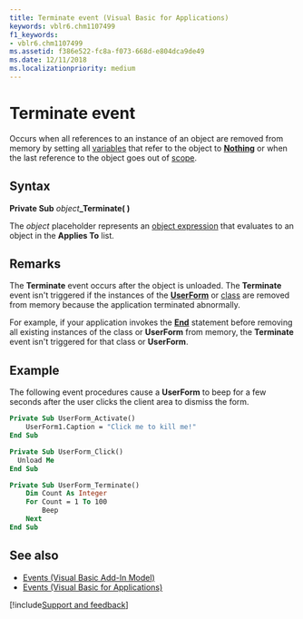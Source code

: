 ```yaml
---
title: Terminate event (Visual Basic for Applications)
keywords: vblr6.chm1107499
f1_keywords:
- vblr6.chm1107499
ms.assetid: f386e522-fc8a-f073-668d-e804dca9de49
ms.date: 12/11/2018
ms.localizationpriority: medium
---
```



# Terminate event

Occurs when all references to an instance of an object are removed from memory by setting all [variables](../../Glossary/vbe-glossary.md#variable) that refer to the object to **[Nothing](nothing-keyword.md)** or when the last reference to the object goes out of [scope](../../Glossary/vbe-glossary.md#scope).

## Syntax

**Private Sub** _object_**_Terminate( )**

The _object_ placeholder represents an [object expression](../../Glossary/vbe-glossary.md#object-expression) that evaluates to an object in the **Applies To** list.

## Remarks

The **Terminate** event occurs after the object is unloaded. The **Terminate** event isn't triggered if the instances of the **[UserForm](userform-window.md)** or [class](../../Glossary/vbe-glossary.md#class) are removed from memory because the application terminated abnormally. 

For example, if your application invokes the **[End](end-statement.md)** statement before removing all existing instances of the class or **UserForm** from memory, the **Terminate** event isn't triggered for that class or **UserForm**.

## Example

The following event procedures cause a **UserForm** to beep for a few seconds after the user clicks the client area to dismiss the form.

```vb
Private Sub UserForm_Activate()
    UserForm1.Caption = "Click me to kill me!"
End Sub

Private Sub UserForm_Click()
  Unload Me
End Sub

Private Sub UserForm_Terminate()
    Dim Count As Integer
    For Count = 1 To 100
        Beep
    Next
End Sub
```


## See also

- [Events (Visual Basic Add-In Model)](../visual-basic-add-in-model/events-visual-basic-add-in-model.md)
- [Events (Visual Basic for Applications)](../events-visual-basic-for-applications.md)

[!include[Support and feedback](~/includes/feedback-boilerplate.md)]

